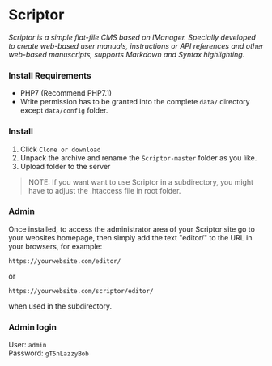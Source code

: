 # Scriptor

_Scriptor is a simple flat-file CMS based on IManager. Specially developed to create web-based user manuals, instructions or API references and other web-based manuscripts, supports Markdown and Syntax highlighting._


### Install Requirements
- PHP7 (Recommend PHP7.1)
- Write permission has to be granted into the complete `data/` directory except `data/config` folder.

### Install
1. Click `Clone or download`
2. Unpack the archive and rename the `Scriptor-master` folder as you like.
3. Upload folder to the server

> NOTE: If you want want to use Scriptor in a subdirectory, you might have to adjust the .htaccess file in root folder.

### Admin
Once installed, to access the administrator area of your Scriptor site go to your websites homepage, then simply add the text "editor/" to the URL in your browsers, for example: 
```
https://yourwebsite.com/editor/
```

or 
```
https://yourwebsite.com/scriptor/editor/
```
when used in the subdirectory.


### Admin login  
User: `admin`   
Password: `gT5nLazzyBob`

